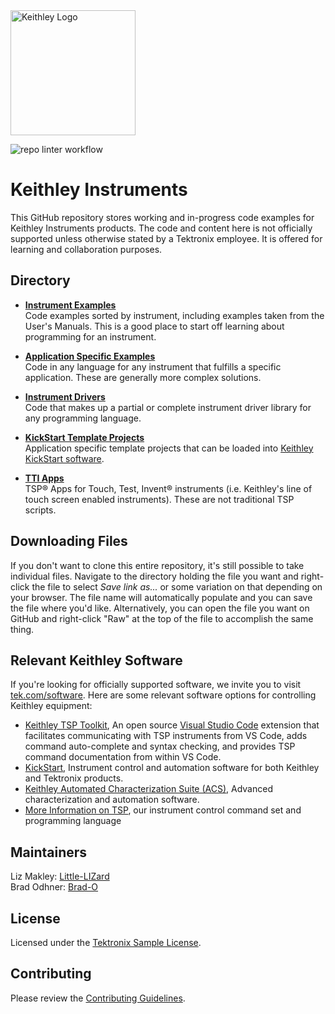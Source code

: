 <picture>
<source media="(prefers-color-scheme: dark)" srcset="https://theme.tekcloud.com/prod/github/keithley-logo-dark-mode.png" width="200px">
  <source media="(prefers-color-scheme: light)" srcset="https://theme.tekcloud.com/prod/github/keithley-logo-light-mode.png" width="200px">
  <img alt="Keithley Logo" src="https://theme.tekcloud.com/prod/github/keithley-logo-light-mode.png" width="200px">
</picture>

![repo linter workflow](https://github.com/tektronix/keithley/actions/workflows/tek-repo-lint.yml/badge.svg)

# Keithley Instruments 

This GitHub repository stores working and in-progress code examples for Keithley Instruments products. The code and content here is not officially supported unless otherwise stated by a Tektronix employee. It is offered for learning and collaboration purposes.

## Directory

* **[Instrument Examples](./Instrument_Examples)**  
Code examples sorted by instrument, including examples taken from the User's Manuals. This is a good place to start off learning about programming for an instrument.

* **[Application Specific Examples](./Application_Specific)**  
Code in any language for any instrument that fulfills a specific application. These are generally more complex solutions.

* **[Instrument Drivers](./Drivers)**  
Code that makes up a partial or complete instrument driver library for any programming language.

* **[KickStart Template Projects](./KickStart_Template_Projects/)**  
Application specific template projects that can be loaded into [Keithley KickStart software](https://www.tek.com/products/keithley/keithley-control-software-bench-instruments/kickstart). 

* **[TTI Apps](./TTI_Apps)**  
TSP&reg; Apps for Touch, Test, Invent&reg; instruments (i.e. Keithley's line of touch screen enabled instruments). These are not traditional TSP scripts.

## Downloading Files

If you don't want to clone this entire repository, it's still possible to take individual files. Navigate to the directory holding the file you want and right-click the file to select _Save link as..._ or some variation on that depending on your browser. The file name will automatically populate and you can save the file where you'd like. Alternatively, you can open the file you want on GitHub and right-click "Raw" at the top of the file to accomplish the same thing.

## Relevant Keithley Software

If you're looking for officially supported software, we invite you to visit [tek.com/software](https://www.tek.com/software). Here are some relevant software options for controlling Keithley equipment:
- [Keithley TSP Toolkit](https://github.com/tektronix/tsp-toolkit), An open source [Visual Studio Code](https://code.visualstudio.com/) extension that facilitates communicating with TSP instruments from VS Code, adds command auto-complete and syntax checking, and provides TSP command documentation from within VS Code.
- [KickStart](https://www.tek.com/products/keithley/keithley-control-software-bench-instruments/kickstart), Instrument control and automation software for both Keithley and Tektronix products.
- [Keithley Automated Characterization Suite (ACS)](https://www.tek.com/products/keithley/semiconductor-test-systems/automated-characterization-suite), Advanced characterization and automation software.
- [More Information on TSP](https://www.tek.com/solutions/application/test-automation/tsp-for-test-automation), our instrument control command set and programming language

## Maintainers

Liz Makley: [Little-LIZard](https://github.com/Little-LIZard)  
Brad Odhner: [Brad-O](https://github.com/Brad-O)  

## License

Licensed under the [Tektronix Sample License](https://www.tek.com/sample-license).

## Contributing

Please review the [Contributing Guidelines](/CONTRIBUTING.md).

